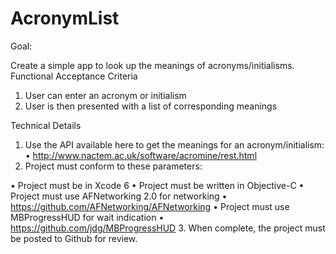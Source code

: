 # AcronymList

Goal:
 
Create a simple app to look up the meanings of acronyms/initialisms. 
Functional Acceptance Criteria
 
1. User can enter an acronym or initialism 
2. User is then presented with a list of corresponding meanings 
 
Technical Details
 
1. Use the API available here to get the meanings for an acronym/initialism:   • http://www.nactem.ac.uk/software/acromine/rest.html 
2. Project must conform to these parameters: 
 
   
• Project must be in Xcode 6 
• Project must be written in Objective-C 
• Project must use AFNetworking 2.0 for networking 
•   https://github.com/AFNetworking/AFNetworking 
• Project must use MBProgressHUD for wait indication 
•   https://github.com/jdg/MBProgressHUD 
3. When complete, the project must be posted to Github for review.
